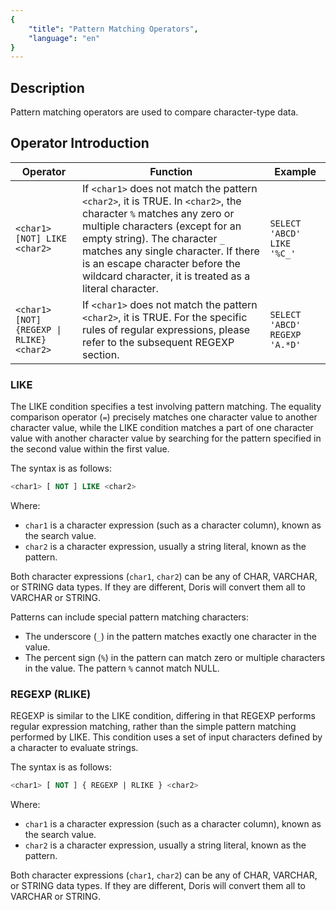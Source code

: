 ```yaml
---
{
    "title": "Pattern Matching Operators",
    "language": "en"
}
---
```


## Description

Pattern matching operators are used to compare character-type data.

## Operator Introduction

| Operator | Function | Example |
| ----------------------------------- | ------------------------------------------------------------ | --------------------------- |
| `<char1> [NOT] LIKE <char2>` | If `<char1>` does not match the pattern `<char2>`, it is TRUE. In `<char2>`, the character `%` matches any zero or multiple characters (except for an empty string). The character `_` matches any single character. If there is an escape character before the wildcard character, it is treated as a literal character. | `SELECT 'ABCD' LIKE '%C_'` |
| `<char1> [NOT] {REGEXP \| RLIKE} <char2>` | If `<char1>` does not match the pattern `<char2>`, it is TRUE. For the specific rules of regular expressions, please refer to the subsequent REGEXP section. | `SELECT 'ABCD' REGEXP 'A.*D'` |

### LIKE

The LIKE condition specifies a test involving pattern matching. The equality comparison operator (`=`) precisely matches one character value to another character value, while the LIKE condition matches a part of one character value with another character value by searching for the pattern specified in the second value within the first value.

The syntax is as follows:

```sql
<char1> [ NOT ] LIKE <char2>
```

Where:

- `char1` is a character expression (such as a character column), known as the search value.
- `char2` is a character expression, usually a string literal, known as the pattern.

Both character expressions (`char1`, `char2`) can be any of CHAR, VARCHAR, or STRING data types. If they are different, Doris will convert them all to VARCHAR or STRING.

Patterns can include special pattern matching characters:

- The underscore (`_`) in the pattern matches exactly one character in the value.
- The percent sign (`%`) in the pattern can match zero or multiple characters in the value. The pattern `%` cannot match NULL.

### REGEXP (RLIKE)

REGEXP is similar to the LIKE condition, differing in that REGEXP performs regular expression matching, rather than the simple pattern matching performed by LIKE. This condition uses a set of input characters defined by a character to evaluate strings.

The syntax is as follows:

```sql
<char1> [ NOT ] { REGEXP | RLIKE } <char2>
```

Where:

- `char1` is a character expression (such as a character column), known as the search value.
- `char2` is a character expression, usually a string literal, known as the pattern.

Both character expressions (`char1`, `char2`) can be any of CHAR, VARCHAR, or STRING data types. If they are different, Doris will convert them all to VARCHAR or STRING.